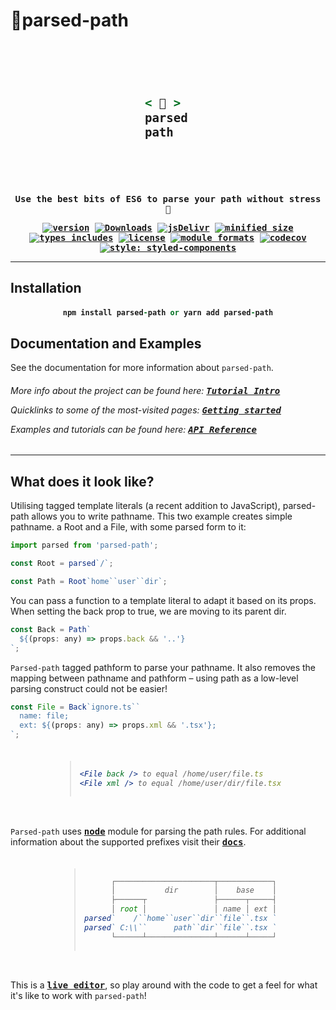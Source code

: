 # 👋parsed-path

<h3 align="center"><ruby>
<h3 align="right"><ruby>
<h3 align="left"><ruby>

```ruby
< 👋 >
parsed
path
```

</ruby></h3>
</ruby></h3>
</ruby></h3>

<strong align="center">
<samp>

Use the best bits of ES6 to parse your path without stress 👋

[![ version ](
    https://img.shields.io/npm/v/parsed-path)](
    https://npmjs.com/package/parsed-path)
[![ Downloads ](
    https://img.shields.io/npm/dm/parsed-path.svg)](
    https://npmjs.com/package/parsed-path)
[![ jsDelivr ](
    https://badgen.net/jsdelivr/hits/npm/parsed-path)](
    https://www.jsdelivr.com/package/npm/parsed-path)
[![ minified size ](
    https://badgen.net/bundlephobia/minzip/parsed-path)](
    https://bundlephobia.com/result?p=parsed-path@latest)
[![ types includes ](
    https://badgen.net/npm/types/parsed-path)](
    https://www.npmjs.com/package/parsed-path)
[![ license ](
    https://badgen.net/npm/license/parsed-path)](
    https://www.npmjs.com/package/parsed-path)
[![ module formats ](
    https://img.shields.io/badge/module%20formats-cjs%20esm-green.svg)](
    #alternative-installation-methods)
[![ codecov ](
    https://codecov.io/gh/tseijp/parsed-path/coverage.svg?branch=master)](
    https://codecov.io/gh/tseijp/parsed-path)
[![ style: styled-components ](
    https://img.shields.io/badge/style-%F0%9F%92%85%20styled--components-orange.svg?colorB=daa357&colorA=db748e)](
    https://github.com/styled-components/styled-components)

<hr/>
</samp>
</strong>

## Installation

<h4 align="center">

```ruby
npm install parsed-path or yarn add parsed-path
```

</h4>

## Documentation and Examples

See the documentation for more information about `parsed-path`.

<h6>

More info about the project can be found here: <kbd>**[Tutorial Intro][intro]**</kbd>

Quicklinks to some of the most-visited pages: <kbd>**[Getting started][get]**</kbd>

Examples and tutorials can be found here: <kbd>**[API Reference][api]**</kbd>

</h6>
<hr/>

## What does it look like?

Utilising tagged template literals (a recent addition to JavaScript),
parsed-path allows you to write pathname.
This two example creates simple pathname.
a Root and a File, with some parsed form to it:

```js
import parsed from 'parsed-path';

const Root = parsed`/`;

const Path = Root`home``user``dir`;
```

You can pass a function to a template literal to adapt it based on its props.
When setting the back prop to true, we are moving to its parent dir.

```js
const Back = Path`
  ${(props: any) => props.back && '..'}
`;
```

`Parsed-path` tagged pathform to parse your pathname.
It also removes the mapping between pathname and pathform
– using path as a low-level parsing construct could not be easier!

```js
const File = Back`ignore.ts``
  name: file;
  ext: ${(props: any) => props.xml && '.tsx'};
`;
```

<h6 align="center">
<ruby align="left">
<blockquote vlign="center">

```jsx
<File back /> to equal /home/user/file.ts
<File xml /> to equal /home/user/dir/file.tsx
```

</blockquote>
</ruby>
</h6>

`Parsed-path` uses <kbd>**[node][node]**</kbd> module for parsing the path rules.
For additional information about the supported prefixes visit their <kbd>**[docs][docs]**</kbd>.

<h6 align="center">
<ruby align="right">
<blockquote vlign="center">

```js
┌──────────────────────┬────────────┐
│           dir        │    base    │
├──────┬               ├──────┬─────┤
│ root │               │ name │ ext │
parsed`    /``home``user``dir``file``.tsx `
parsed` C:\\``      path``dir``file``.tsx `
└──────┴───────────────┴──────┴─────┘
```

</blockquote>
</ruby>
</h6>

This is a <kbd>**[live editor][live]**</kbd>,
so play around with the code to get a feel for
what it's like to work with `parsed-path`!

[intro]: https://tseijp.github.io/parsed-path/docs/intro
[get]: https://tseijp.github.io/parsed-path/docs/get
[api]: https://tseijp.github.io/parsed-path/docs/api
[live]: https://codesandbox.io/s/parsed-path-x66qy
[node]: https://github.com/nodejs/node/blob/master/lib/path.js
[docs]: https://nodejs.org/docs/latest/api/path.html#path_path_parse_path
